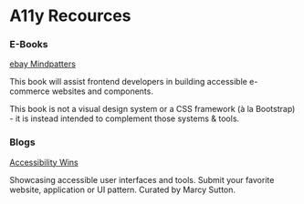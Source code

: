 # A11y Recources

### E-Books

[ebay Mindpatters](https://ebay.gitbooks.io/mindpatterns/content/)

This book will assist frontend developers in building accessible e-commerce websites and components.

This book is not a visual design system or a CSS framework (à la Bootstrap) - it is instead intended to complement those systems & tools.


### Blogs

[Accessibility Wins](https://a11ywins.tumblr.com/)

Showcasing accessible user interfaces and tools.
Submit your favorite website, application or UI pattern. 
Curated by Marcy Sutton.

